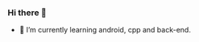 ### Hi there 👋

<!--
**Ztiany/Ztiany** is a ✨ _special_ ✨ repository because its `README.md` (this file) appears on your GitHub profile. -->

- 🌱 I’m currently learning android, cpp and back-end.
